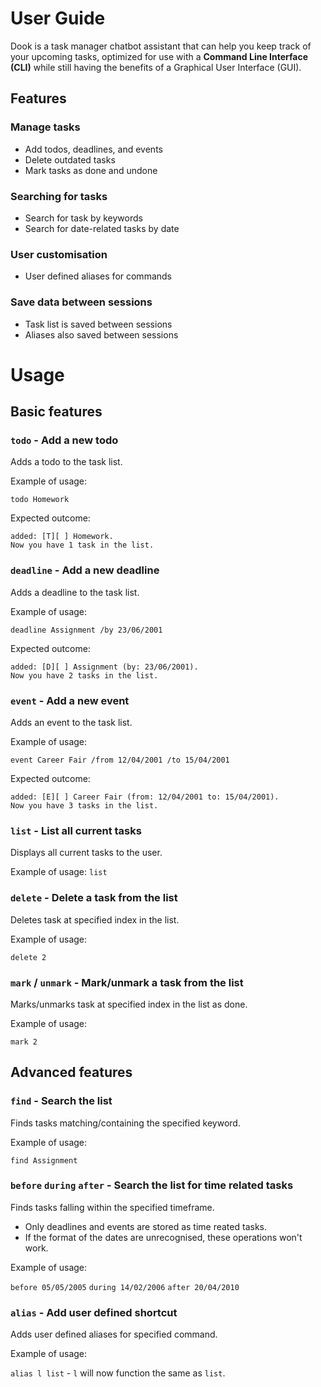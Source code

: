 # User Guide

Dook is a task manager chatbot assistant that can help you keep track of your 
upcoming tasks, optimized for use with a **Command Line Interface (CLI)** while
still having the benefits of a Graphical User Interface (GUI).

## Features 

### Manage tasks

- Add todos, deadlines, and events
- Delete outdated tasks
- Mark tasks as done and undone

### Searching for tasks
- Search for task by keywords
- Search for date-related tasks by date

### User customisation
- User defined aliases for commands

### Save data between sessions
- Task list is saved between sessions
- Aliases also saved between sessions


# Usage
## Basic features

### `todo` - Add a new todo

Adds a todo to the task list.

Example of usage: 

`todo Homework`

Expected outcome:
```
added: [T][ ] Homework.
Now you have 1 task in the list.
```

### `deadline` - Add a new deadline

Adds a deadline to the task list.

Example of usage:

`deadline Assignment /by 23/06/2001`

Expected outcome:
```
added: [D][ ] Assignment (by: 23/06/2001).
Now you have 2 tasks in the list.
```

### `event` - Add a new event

Adds an event to the task list.

Example of usage:

`event Career Fair /from 12/04/2001 /to 15/04/2001`

Expected outcome:
```
added: [E][ ] Career Fair (from: 12/04/2001 to: 15/04/2001).
Now you have 3 tasks in the list.
```
### `list` - List all current tasks

Displays all current tasks to the user.

Example of usage:
`list`

### `delete` - Delete a task from the list

Deletes task at specified index in the list.

Example of usage:

`delete 2`
### `mark` / `unmark` - Mark/unmark a task from the list

Marks/unmarks task at specified index in the list as done.

Example of usage:

`mark 2`

## Advanced features

### `find` - Search the list

Finds tasks matching/containing the specified keyword.

Example of usage:

`find Assignment`
### `before` `during` `after` - Search the list for time related tasks

Finds tasks falling within the specified timeframe.
- Only deadlines and events are stored as time reated tasks.
- If the format of the dates are unrecognised, these operations won't work.

Example of usage:

`before 05/05/2005`
`during 14/02/2006`
`after 20/04/2010`
### `alias` - Add user defined shortcut

Adds user defined aliases for specified command.

Example of usage:

`alias l list` - `l` will now function the same as `list`.
